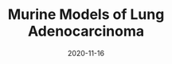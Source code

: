 ---
title: Murine Models of Lung Adenocarcinoma
image: data-cards/murine-models-of-lung-adenocarcinoma.jpg

date: 2020-11-16

featured: true

minerva_link: https://www.cycif.org/data/gaglia-mit-ludwig-2020/osd-gemm-lung.html
info_link: https://www.cycif.org/data/gaglia-mit-ludwig-2020/
show_page_link: false
---